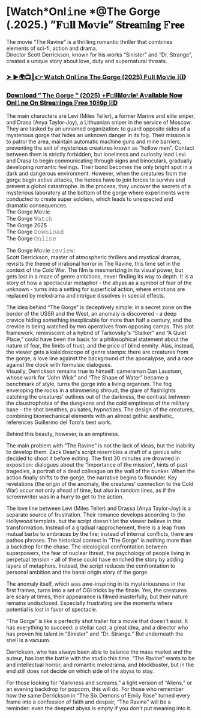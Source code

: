 # [Watch*Onl𝚒ne *@The Gorge (.2025.) ”𝐅𝚞𝐥𝐥 𝐌𝐨𝚟𝐢𝐞” 𝐒𝐭𝐫𝐞𝐚𝚖𝐢𝐧𝐠 𝙵𝐫𝐞𝐞 
The movie “The Ravine” is a thrilling romantic thriller that combines elements of sci-fi, action and drama.  
Director Scott Derrickson, known for his works “Sinister” and “Dr. Strange”, created a unique story about love, duty and supernatural threats.  

### [➤ ►🌍📺📱👉 W𝚊tch Onl𝚒ne **The Gorge** (2025) F𝚞ll Mo𝚟ie 𝙷𝐃](https://hitfilms.net/the-gorge-2025.html)
### [𝐃𝐨𝐰𝚗𝐥𝐨𝐚𝐝 ” The Gorge ” (2025) +𝐅𝚞𝐥𝐥𝐌𝐨𝚟𝐢𝐞! 𝐀𝚟𝐚𝐢𝐥𝐚𝐛𝐥𝐞 𝐍𝐨𝐰 𝐎𝐧𝐥𝚒𝐧𝐞 𝐎𝐧 𝐒𝐭𝐫𝐞𝐚𝚖𝐢𝐧𝐠𝐬 𝙵𝐫𝐞𝐞 𝟏𝟎𝟾𝟎𝐩 𝙷𝐃](https://hitfilms.net/the-gorge-2025.html)

The main characters are Levi (Miles Teller), a former Marine and elite sniper, and Drasa (Anya Taylor-Joy), a Lithuanian sniper in the service of Moscow. 
They are tasked by an unnamed organization: to guard opposite sides of a mysterious gorge that hides an unknown danger in its fog. Their mission is to patrol the area, maintain automatic machine guns and mine barriers, preventing the exit of mysterious creatures known as “hollow men”. 
Contact between them is strictly forbidden, but loneliness and curiosity lead Levi and Drasa to begin communicating through signs and binoculars, gradually developing romantic feelings. 
Their bond becomes the only bright spot in a dark and dangerous environment. However, when the creatures from the gorge begin active attacks, the heroes have to join forces to survive and prevent a global catastrophe. 
In the process, they uncover the secrets of a mysterious laboratory at the bottom of the gorge where experiments were conducted to create super soldiers, which leads to unexpected and dramatic consequences.    
The Gorge Mo𝚟ie  
The Gorge 𝚆𝚊𝚝𝚌𝚑  
The Gorge 2025  
The Gorge 𝙳𝚘𝚠𝚗𝚕𝚘𝚊𝚍  
The Gorge 𝙾𝚗𝚕𝚒𝚗𝚎  

The Gorge Mo𝚟ie 𝚛𝚎𝚟𝚒𝚎𝚠:  
Scott Derrickson, master of atmospheric thrillers and mystical dramas, revisits the theme of irrational horror in The Ravine, this time set in the context of the Cold War. The film is mesmerizing in its visual power, but gets lost in a maze of genre ambitions, never finding its way to depth. It is a story of how a spectacular metaphor - the abyss as a symbol of fear of the unknown - turns into a setting for superficial action, where emotions are replaced by melodrama and intrigue dissolves in special effects.  

The idea behind “The Gorge” is deceptively simple: in a secret zone on the border of the USSR and the West, an anomaly is discovered - a deep crevice hiding something inexplicable for more than half a century, and the crevice is being watched by two operatives from opposing camps. This plot framework, reminiscent of a hybrid of Tarkovsky's “Stalker” and “A Quiet Place,” could have been the basis for a philosophical statement about the nature of fear, the limits of trust, and the price of blind enmity. Alas, instead, the viewer gets a kaleidoscope of genre stamps: there are creatures from the gorge, a love line against the background of the apocalypse, and a race against the clock with formulaic dialogues.  
Visually, Derrickson remains true to himself: cameraman Dan Laustsen, whose work for “John Wick” and “The Shape of Water” became a benchmark of style, turns the gorge into a living organism. The fog enveloping the rocks in a shimmering shroud, the glare of flashlights catching the creatures' outlines out of the darkness, the contrast between the claustrophobia of the dungeons and the cold emptiness of the military base - the shot breathes, pulsates, hypnotizes. The design of the creatures, combining biomechanical elements with an almost gothic aesthetic, references Guillermo del Toro's best work.  

Behind this beauty, however, is an emptiness.  

The main problem with “The Ravine” is not the lack of ideas, but the inability to develop them. Zack Dean's script resembles a draft of a genius who decided to shoot it before editing. The first 30 minutes are drowned in exposition: dialogues about the “importance of the mission”, hints of past tragedies, a portrait of a dead colleague on the wall of the bunker. When the action finally shifts to the gorge, the narrative begins to flounder. Key revelations (the origin of the anomaly, the creatures' connection to the Cold War) occur not only ahead of time, but also in random lines, as if the screenwriter was in a hurry to get to the action.  

The love line between Levi (Miles Teller) and Drassa (Anya Taylor-Joy) is a separate source of frustration. Their romance develops according to the Hollywood template, but the script doesn't let the viewer believe in this transformation. Instead of a gradual rapprochement, there is a leap from mutual barbs to embraces by the fire; instead of internal conflicts, there are pathos phrases.
The historical context in “The Gorge” is nothing more than a backdrop for the chase. The ideological confrontation between superpowers, the fear of nuclear threat, the psychology of people living in perpetual tension - all of these could have enriched the story by adding layers of metaphors. Instead, the script reduces the confrontation to personal ambition and the banal origin story of the gorge.  

The anomaly itself, which was awe-inspiring in its mysteriousness in the first frames, turns into a set of CGI tricks by the finale. Yes, the creatures are scary at times, their appearance is filmed masterfully, but their nature remains undisclosed. Especially frustrating are the moments where potential is lost in favor of spectacle.  

“The Gorge” is like a perfectly shot trailer for a movie that doesn't exist. It has everything to succeed: a stellar cast, a great idea, and a director who has proven his talent in “Sinister” and “Dr. Strange.” But underneath the shell is a vacuum.

Derrickson, who has always been able to balance the mass market and the auteur, has lost the battle with the studio this time. “The Ravine” wants to be and intellectual horror, and romantic melodrama, and blockbuster, but in the end still does not decide on which side of the abyss to stay.  

For those looking for “darkness and screams,” a light version of “Aliens,” or an evening backdrop for popcorn, this will do. For those who remember how the same Derrickson in “The Six Demons of Emily Rose” turned every frame into a confession of faith and despair, “The Ravine” will be a reminder: even the deepest abyss is empty if you don't put meaning into it.
